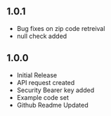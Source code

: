 ## 1.0.1    
 - Bug fixes on zip code retreival
 - null check added


## 1.0.0

- Initial Release
- API request created
- Security Bearer key added
- Example code set
- Github Readme Updated
